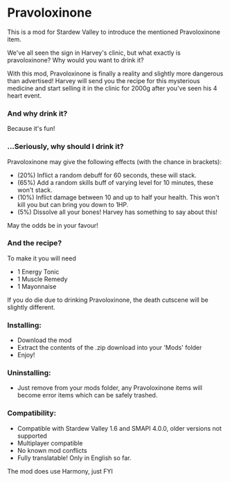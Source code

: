 # Pravoloxinone #

This is a mod for Stardew Valley to introduce the mentioned Pravoloxinone item.

We've all seen the sign in Harvey's clinic, but what exactly is pravoloxinone? Why would you want to drink it?

With this mod, Pravoloxinone is finally a reality and slightly more dangerous than advertised! Harvey will send you the recipe for this mysterious medicine and start selling it in the clinic for 2000g after you've seen his 4 heart event.

### And why drink it? ###
Because it's fun!

### ...Seriously, why should I drink it? ###

Pravoloxinone may give the following effects (with the chance in brackets):
- (20%) Inflict a random debuff for 60 seconds, these will stack.
- (65%) Add a random skills buff of varying level for 10 minutes, these won't stack.
- (10%) Inflict damage between 10 and up to half your health. This won't kill you but can bring you down to 1HP.
- (5%) Dissolve all your bones! Harvey has something to say about this!

May the odds be in your favour!

### And the recipe? ###
To make it you will need
- 1 Energy Tonic
- 1 Muscle Remedy
- 1 Mayonnaise

If you do die due to drinking Pravoloxinone, the death cutscene will be slightly different.

### Installing: ###
- Download the mod
- Extract the contents of the .zip download into your 'Mods' folder
- Enjoy!

### Uninstalling: ###
- Just remove from your mods folder, any Pravoloxinone items will become error items which can be safely trashed.

### Compatibility: ###
- Compatible with Stardew Valley 1.6 and SMAPI 4.0.0, older versions not supported
- Multiplayer compatible
- No known mod conflicts
- Fully translatable! Only in English so far.

The mod does use Harmony, just FYI
